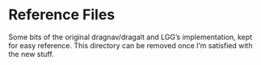 # Reference Files

Some bits of the original dragnav/dragalt and LGG’s implementation, kept
for easy reference. This directory can be removed once I’m satisfied
with the new stuff.
